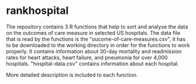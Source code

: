 rankhospital
============
The repository contains 3 R functions that help to sort and analyse the data on the outcomes of care measure in selected US hospitals. The data file that is read by the functions is the "oucome-of-care-measures.csv", it has to be downloaded to the working directory in order for the functions to work properly. It contains information about 30-day mortality and readmission rates for heart attacks, heart failure, and pneumonia for over 4,000 hospitals.
"hospital-data.csv" contains information about each hospital.

More detailed description is included to each function.
